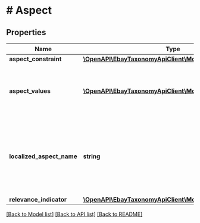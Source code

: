# # Aspect

## Properties

Name | Type | Description | Notes
------------ | ------------- | ------------- | -------------
**aspect_constraint** | [**\OpenAPI\EbayTaxonomyApiClient\Model\AspectConstraint**](AspectConstraint.md) |  | [optional]
**aspect_values** | [**\OpenAPI\EbayTaxonomyApiClient\Model\AspectValue[]**](AspectValue.md) | A list of valid values for this aspect (for example: &lt;code&gt;Red&lt;/code&gt;, &lt;code&gt;Green&lt;/code&gt;, and &lt;code&gt;Blue&lt;/code&gt;), along with any constraints on those values. | [optional]
**localized_aspect_name** | **string** | The localized name of this aspect (for example: &lt;code&gt;Colour&lt;/code&gt; on the eBay UK site). &lt;br&gt;&lt;br&gt;&lt;span class&#x3D;\&quot;tablenote\&quot;&gt; &lt;strong&gt;Note:&lt;/strong&gt; This name is always localized for the specified marketplace. &lt;/span&gt; | [optional]
**relevance_indicator** | [**\OpenAPI\EbayTaxonomyApiClient\Model\RelevanceIndicator**](RelevanceIndicator.md) |  | [optional]

[[Back to Model list]](../../README.md#models) [[Back to API list]](../../README.md#endpoints) [[Back to README]](../../README.md)
